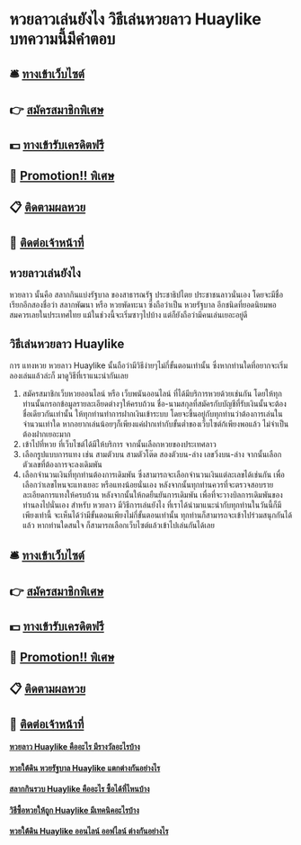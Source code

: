 # หวยลาวเล่นยังไง วิธีเล่นหวยลาว Huaylike บทความนี้มีคำตอบ

## 🛎 [ทางเข้าเว็บไซต์](https://bit.ly/3BMXtSQ)
## 👉 [สมัครสมาชิกพิเศษ](https://bit.ly/3BMXtSQ)
## 💵 [ทางเข้ารับเครดิตฟรี](https://bit.ly/3Ufie0T)
## 👑 [Promotion!! พิเศษ](https://bit.ly/3Ufie0T)
## 📋 [ติดตามผลหวย](https://bit.ly/3Ufie0T)
## 📱 [ติดต่อเจ้าหน้าที่](https://bit.ly/3Ufie0T)

## หวยลาวเล่นยังไง 
หวยลาว นั้นคือ สลากกินแบ่งรัฐบาล ของสาธารณรัฐ ประชาธิปไตย ประชาชนลาวนั่นเอง โดยจะมีชื่อเรียกอีกสองชื่อว่า สลากพัฒนา หรือ หวยพัดทะนา ซึ่งถือว่าเป็น หวยรัฐบาล อีกชนิดที่ยอดนิยมพอสมควรเลยในประเทศไทย แม้ในช่วงนี้จะเริ่มซาๆไปบ้าง แต่ก็ยังถือว่ามีคนเล่นเยอะอยู่ดี

## วิธีเล่นหวยลาว Huaylike
การ แทงหวย หวยลาว Huaylike นั้นถือว่ามีวิธีง่ายๆไม่กี่ขั้นตอนเท่านั้น ซึ่งหากท่านใดที่อยากจะเริ่มลองเล่นแล้วล่ะก็ มาดูวิธีที่เราแนะนำกันเลย
1. สมัครสมาชิกเว็บหวยออนไลน์ หรือ เว็บพนันออนไลน์ ที่ได้มีบริการหวยด้วยเช่นกัน โดยให้ทุกท่านนั้นกรอกข้อมูลรายละเอียดต่างๆให้ครบถ้วน ชื่อ-นามสกุลที่สมัครกับบัญชีที่รับเงินนั้นจะต้องชื่อเดียวกันเท่านั้น
ให้ทุกท่านทำการฝากเงินเข้าระบบ โดยจะขึ้นอยู่กับทุกท่านว่าต้องการเล่นในจำนวนเท่าใด หากอยากเล่นน้อยๆก็เพียงแค่ฝากเท่ากับขั้นต่ำของเว็บไซต์ก้เพียงพอแล้ว ไม่จำเป็นต้องฝากเยอะมาก
2. เข้าไปที่หวย ที่เว็บไซต์ได้มีให้บริการ จากนั้นเลือกหวยของประเทศลาว 
3. เลือกรูปแบบการแทง เช่น สามตัวบน สามตัวโต๊ด สองตัวบน-ล่าง เลขวิ่งบน-ล่าง จากนั้นเลือกตัวเลขที่ต้องการจะลงเดิมพัน 
4. เลือกจำนวนเงินที่ทุกท่านต้องการเดิมพัน ซึ่งสามารถจะเลือกจำนวนเงินแต่ละเลขได้เช่นกัน เพื่อเลือกว่าเลขไหนจะแทงเยอะ หรือแทงน้อยนั่นเอง หลังจากนั้นทุกท่านควรที่จะตรวจสอบรายละเอียดการแทงให้ครบถ้วน หลังจากนั้นให้กดยืนยันการเดิมพัน เพื่อที่จะวางบิลการเดิมพันของท่านลงไปนั่นเอง
สำหรับ หวยลาว มีวิธีการเล่นยังไง ที่เราได้นำมาแนะนำกับทุกท่านในวันนี้ก็มีเพียงเท่านี้ จะเห็นได้ว่ามีขั้นตอนเพียงไม่กี่ขั้นตอนเท่านั้น ทุกท่านก็สามารถจะเข้าไปร่วมสนุกกันได้แล้ว หากท่านใดสนใจ ก็สามารถเลือกเว็บไซต์แล้วเข้าไปเล่นกันได้เลย 

## 🛎 [ทางเข้าเว็บไซต์](https://bit.ly/3BMXtSQ)
## 👉 [สมัครสมาชิกพิเศษ](https://bit.ly/3BMXtSQ)
## 💵 [ทางเข้ารับเครดิตฟรี](https://bit.ly/3Ufie0T)
## 👑 [Promotion!! พิเศษ](https://bit.ly/3Ufie0T)
## 📋 [ติดตามผลหวย](https://bit.ly/3Ufie0T)
## 📱 [ติดต่อเจ้าหน้าที่](https://bit.ly/3Ufie0T)

#### [หวยลาว Huaylike คืออะไร มีรางวัลอะไรบ้าง](https://atom.io/themes/หวยลาว%20Huaylike%20คืออะไร%20มีรางวัลอะไรบ้าง)
#### [หวยใต้ดิน หวยรัฐบาล Huaylike แตกต่างกันอย่างไร](https://atom.io/themes/หวยใต้ดิน%20หวยรัฐบาล%20Huaylike%20แตกต่างกันอย่างไร)
#### [สลากกินรวบ Huaylike คืออะไร ซื้อได้ที่ไหนบ้าง](https://atom.io/themes/สลากกินรวบ%20Huaylike%20คืออะไร%20ซื้อได้ที่ไหนบ้าง)
#### [วิธีซื้อหวยให้ถูก Huaylike มีเทคนิคอะไรบ้าง](https://atom.io/themes/วิธีซื้อหวยให้ถูก%20Huaylike%20มีเทคนิคอะไรบ้าง)
#### [หวยใต้ดิน Huaylike ออนไลน์ ออฟไลน์ ต่างกันอย่างไร](https://atom.io/themes/หวยใต้ดิน%20Huaylike%20ออนไลน์%20ออฟไลน์%20ต่างกันอย่างไร)